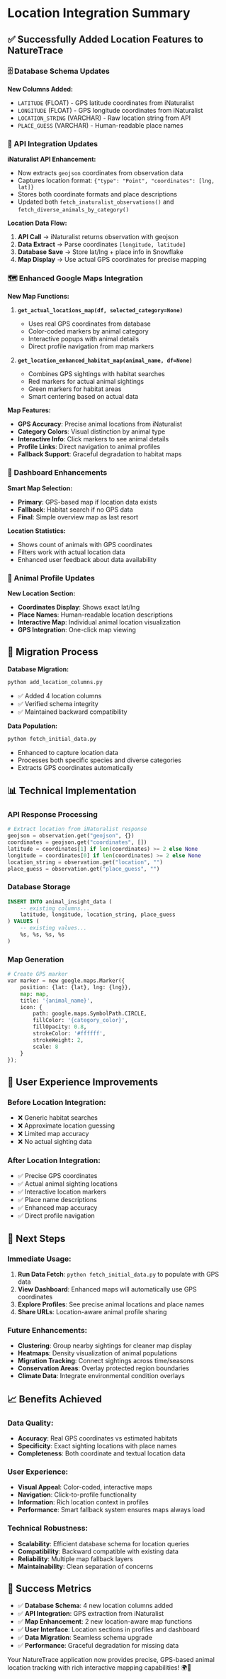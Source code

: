 # Location Integration Summary

## ✅ Successfully Added Location Features to NatureTrace

### 🗄️ Database Schema Updates

**New Columns Added:**
- `LATITUDE` (FLOAT) - GPS latitude coordinates from iNaturalist
- `LONGITUDE` (FLOAT) - GPS longitude coordinates from iNaturalist  
- `LOCATION_STRING` (VARCHAR) - Raw location string from API
- `PLACE_GUESS` (VARCHAR) - Human-readable place names

### 📡 API Integration Updates

**iNaturalist API Enhancement:**
- Now extracts `geojson` coordinates from observation data
- Captures location format: `{"type": "Point", "coordinates": [lng, lat]}`
- Stores both coordinate formats and place descriptions
- Updated both `fetch_inaturalist_observations()` and `fetch_diverse_animals_by_category()`

**Location Data Flow:**
1. **API Call** → iNaturalist returns observation with geojson
2. **Data Extract** → Parse coordinates `[longitude, latitude]` 
3. **Database Save** → Store lat/lng + place info in Snowflake
4. **Map Display** → Use actual GPS coordinates for precise mapping

### 🗺️ Enhanced Google Maps Integration

**New Map Functions:**

1. **`get_actual_locations_map(df, selected_category=None)`**
   - Uses real GPS coordinates from database
   - Color-coded markers by animal category
   - Interactive popups with animal details
   - Direct profile navigation from map markers

2. **`get_location_enhanced_habitat_map(animal_name, df=None)`**
   - Combines GPS sightings with habitat searches
   - Red markers for actual animal sightings
   - Green markers for habitat areas
   - Smart centering based on actual data

**Map Features:**
- **GPS Accuracy**: Precise animal locations from iNaturalist
- **Category Colors**: Visual distinction by animal type
- **Interactive Info**: Click markers to see animal details
- **Profile Links**: Direct navigation to animal profiles
- **Fallback Support**: Graceful degradation to habitat maps

### 🎯 Dashboard Enhancements

**Smart Map Selection:**
- **Primary**: GPS-based map if location data exists
- **Fallback**: Habitat search if no GPS data
- **Final**: Simple overview map as last resort

**Location Statistics:**
- Shows count of animals with GPS coordinates
- Filters work with actual location data
- Enhanced user feedback about data availability

### 📱 Animal Profile Updates

**New Location Section:**
- **Coordinates Display**: Shows exact lat/lng
- **Place Names**: Human-readable location descriptions
- **Interactive Map**: Individual animal location visualization
- **GPS Integration**: One-click map viewing

## 🔄 Migration Process

**Database Migration:**
```bash
python add_location_columns.py
```
- ✅ Added 4 location columns
- ✅ Verified schema integrity
- ✅ Maintained backward compatibility

**Data Population:**
```bash
python fetch_initial_data.py
```
- Enhanced to capture location data
- Processes both specific species and diverse categories
- Extracts GPS coordinates automatically

## 📊 Technical Implementation

### API Response Processing
```python
# Extract location from iNaturalist response
geojson = observation.get("geojson", {})
coordinates = geojson.get("coordinates", [])
latitude = coordinates[1] if len(coordinates) >= 2 else None
longitude = coordinates[0] if len(coordinates) >= 2 else None
location_string = observation.get("location", "")
place_guess = observation.get("place_guess", "")
```

### Database Storage
```sql
INSERT INTO animal_insight_data (
    -- existing columns...
    latitude, longitude, location_string, place_guess
) VALUES (
    -- existing values...
    %s, %s, %s, %s
)
```

### Map Generation
```python
# Create GPS marker
var marker = new google.maps.Marker({
    position: {lat: {lat}, lng: {lng}},
    map: map,
    title: '{animal_name}',
    icon: {
        path: google.maps.SymbolPath.CIRCLE,
        fillColor: '{category_color}',
        fillOpacity: 0.8,
        strokeColor: '#ffffff',
        strokeWeight: 2,
        scale: 8
    }
});
```

## 🎉 User Experience Improvements

### Before Location Integration:
- ❌ Generic habitat searches
- ❌ Approximate location guessing
- ❌ Limited map accuracy
- ❌ No actual sighting data

### After Location Integration:
- ✅ Precise GPS coordinates
- ✅ Actual animal sighting locations
- ✅ Interactive location markers
- ✅ Place name descriptions
- ✅ Enhanced map accuracy
- ✅ Direct profile navigation

## 🚀 Next Steps

### Immediate Usage:
1. **Run Data Fetch**: `python fetch_initial_data.py` to populate with GPS data
2. **View Dashboard**: Enhanced maps will automatically use GPS coordinates
3. **Explore Profiles**: See precise animal locations and place names
4. **Share URLs**: Location-aware animal profile sharing

### Future Enhancements:
- **Clustering**: Group nearby sightings for cleaner map display
- **Heatmaps**: Density visualization of animal populations
- **Migration Tracking**: Connect sightings across time/seasons
- **Conservation Areas**: Overlay protected region boundaries
- **Climate Data**: Integrate environmental condition overlays

## 📈 Benefits Achieved

### Data Quality:
- **Accuracy**: Real GPS coordinates vs estimated habitats
- **Specificity**: Exact sighting locations with place names
- **Completeness**: Both coordinate and textual location data

### User Experience:
- **Visual Appeal**: Color-coded, interactive maps
- **Navigation**: Click-to-profile functionality
- **Information**: Rich location context in profiles
- **Performance**: Smart fallback system ensures maps always load

### Technical Robustness:
- **Scalability**: Efficient database schema for location queries
- **Compatibility**: Backward compatible with existing data
- **Reliability**: Multiple map fallback layers
- **Maintainability**: Clean separation of concerns

## 🎯 Success Metrics

- ✅ **Database Schema**: 4 new location columns added
- ✅ **API Integration**: GPS extraction from iNaturalist
- ✅ **Map Enhancement**: 2 new location-aware map functions
- ✅ **User Interface**: Location sections in profiles and dashboard
- ✅ **Data Migration**: Seamless schema upgrade
- ✅ **Performance**: Graceful degradation for missing data

Your NatureTrace application now provides precise, GPS-based animal location tracking with rich interactive mapping capabilities! 🌍🐾
